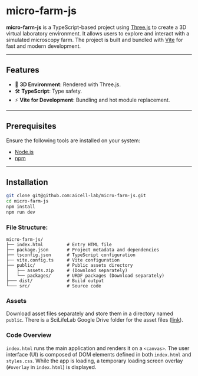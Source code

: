 # micro-farm-js

**micro-farm-js** is a TypeScript-based project using [Three.js](https://threejs.org/) to create a 3D virtual laboratory environment. It allows users to explore and interact with a simulated microscopy farm. The project is built and bundled with [Vite](https://vitejs.dev/) for fast and modern development.

---

## Features

- 🎨 **3D Environment**: Rendered with Three.js.
- 🛠️ **TypeScript**: Type safety.
- ⚡ **Vite for Development**: Bundling and hot module replacement.

---

## Prerequisites

Ensure the following tools are installed on your system:

- [Node.js](https://nodejs.org/)
- [npm](https://www.npmjs.com/)

---

## Installation

   ```bash
   git clone git@github.com:aicell-lab/micro-farm-js.git
   cd micro-farm-js
   npm install
   npm run dev
   ```
### File Structure:
```plaintext
micro-farm-js/
├── index.html         # Entry HTML file
├── package.json       # Project metadata and dependencies
├── tsconfig.json      # TypeScript configuration
├── vite.config.ts     # Vite configuration
├── public/            # Public assets directory
│   ├── assets.zip     # (Download separately)
│   └── packages/      # URDF packages (Download separately)
├─── dist/             # Build output 
└─── src/              # Source code
```

### Assets
Download asset files separately and store them in a directory named `public`. There is a SciLifeLab Google Drive folder for the asset files ([link](https://drive.google.com/drive/folders/1g0Fn1z1HypzZXlIOSOknS61B0Xc6bXgN?usp=sharing)).

### Code Overview

`index.html` runs the main application and renders it on a `<canvas>`. The user interface (UI) is composed of DOM elements defined in both `index.html` and `styles.css`. While the app is loading, a temporary loading screen overlay (`#overlay` in `index.html`) is displayed.
